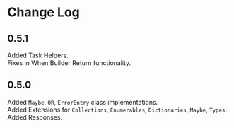 # Change Log

## 0.5.1

Added Task Helpers.  
Fixes in When Builder Return functionality.

## 0.5.0

Added `Maybe`, `OR`, `ErrorEntry` class implementations.  
Added Extensions for `Collections`, `Enumerables`, `Dictionaries`, `Maybe`, `Types`.
Added Responses.